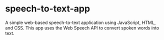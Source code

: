 # speech-to-text-app
A simple web-based speech-to-text application using JavaScript, HTML, and CSS. This app uses the Web Speech API to convert spoken words into text.
